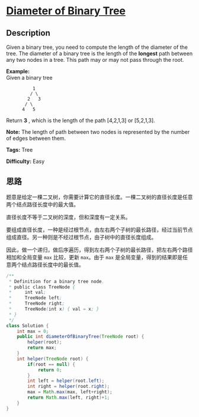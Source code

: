 # [Diameter of Binary Tree][title]

## Description

Given a binary tree, you need to compute the length of the diameter of the tree. The diameter of a binary tree is the length of the **longest** path between any two nodes in a tree. This path may or may not pass through the root.

**Example:**  
Given a binary tree  

```
          1
         / \
        2   3
       / \
      4   5
```

Return **3** , which is the length of the path [4,2,1,3] or [5,2,1,3].

**Note:** The length of path between two nodes is represented by the number of edges between them.

**Tags:** Tree

**Difficulty:** Easy

## 思路

题意是给定一棵二叉树，你需要计算它的直径长度。一棵二叉树的直径长度是任意两个结点路径长度中的最大值。

直径长度不等于二叉树的深度，但和深度有一定关系。

要组成直径长度，一种是经过根节点，由左右两个子树的最长路径，经过当前节点组成直径。另一种则是不经过根节点，由子树中的直径长度组成。

因此，做一个递归，做后序遍历，得到左右两个子树的最长路径，把左右两个路径相加和全局变量 `max` 比较，更新 `max`。由于 `max` 是全局变量，得到的结果即是任意两个结点路径长度中的最长值。

``` java
/**
 * Definition for a binary tree node.
 * public class TreeNode {
 *     int val;
 *     TreeNode left;
 *     TreeNode right;
 *     TreeNode(int x) { val = x; }
 * }
 */
class Solution {
    int max = 0;
    public int diameterOfBinaryTree(TreeNode root) {
        helper(root);
        return max;
    }
    int helper(TreeNode root) {
        if(root == null) {
            return 0;
        }
        int left = helper(root.left);
        int right = helper(root.right);
        max = Math.max(max, left+right);
        return Math.max(left, right)+1;
    }
}
```

[title]: https://leetcode.com/problems/diameter-of-binary-tree
